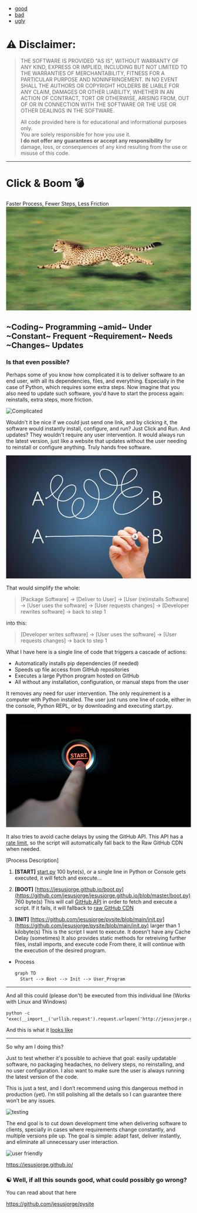 - [good](https://github.com/jesusjorge/jesusjorge.github.io/)
- [bad](https://github.com/jesusjorge/jesusjorge.github.io/)
- [ugly](https://jesusjorge.github.io/)

# ⚠️ **Disclaimer:**  
> THE SOFTWARE IS PROVIDED "AS IS", WITHOUT WARRANTY OF ANY KIND, EXPRESS OR IMPLIED, INCLUDING BUT NOT LIMITED TO THE WARRANTIES OF MERCHANTABILITY, FITNESS FOR A PARTICULAR PURPOSE AND NONINFRINGEMENT. IN NO EVENT SHALL THE AUTHORS OR COPYRIGHT HOLDERS BE LIABLE FOR ANY CLAIM, DAMAGES OR OTHER LIABILITY, WHETHER IN AN ACTION OF CONTRACT, TORT OR OTHERWISE, ARISING FROM, OUT OF OR IN CONNECTION WITH THE SOFTWARE OR THE USE OR OTHER DEALINGS IN THE SOFTWARE.
> 
> All code provided here is for educational and informational purposes only.  
> You are solely responsible for how you use it.  
> **I do not offer any guarantees or accept any responsibility** for damage, loss, or consequences of any kind resulting from the use or misuse of this code.
>





---
# Click & Boom 💣
Faster Process, Fewer Steps, Less Friction
![Fast](fast.jpg)

## ~Coding~ Programming ~amid~ Under ~Constant~ Frequent ~Requirement~ Needs ~Changes~ Updates
### Is that even possible?


Perhaps some of you know how complicated it is to deliver software to an end user, with all its dependencies, files, and everything. Especially in the case of Python, which requires some extra steps. Now imagine that you also need to update such software, you'd have to start the process again: reinstalls, extra steps, more friction.

![Complicated](complicated.avif)

Wouldn't it be nice if we could just send one link, and by clicking it, the software would instantly install, configure, and run? Just Click and Run. And updates? They wouldn't require any user intervention. It would always run the latest version, just like a website that updates without the user needing to reinstall or configure anything. Truly hands free software.

![Simple](simple.jpg)

That would simplify the whole:

>    [Package Software] → [Deliver to User] → [User (re)installs Software] → [User uses the software] → [User requests changes] → [Developer rewrites software] → back to step 1

into this:

>    [Developer writes software] → [User uses the software] → [User requests changes] → back to step 1

What I have here is a single line of code that triggers a cascade of actions:
- Automatically installs pip dependencies (if needed)
- Speeds up file access from GitHub repositories
- Executes a large Python program hosted on GitHub
- All without any installation, configuration, or manual steps from the user

It removes any need for user intervention. The only requirement is a computer with Python installed. The user just runs one line of code, either in the console, Python REPL, or by downloading and executing start.py.

![start](start.jpg)

It also tries to avoid cache delays by using the GitHub API. This API has a [rate limit](https://api.github.com/rate_limit), so the script will automatically fall back to the Raw GitHub CDN when needed.

[Process Description]
1) **[START]** [start.py](https://github.com/jesusjorge/jesusjorge.github.io/blob/master/start.py) 100 byte(s), or a single line in Python or Console
    gets executed, it will fetch and execute...
   
2) **[BOOT]** [https://jesusjorge.github.io/boot.py](https://github.com/jesusjorge/jesusjorge.github.io/blob/master/boot.py) 760 byte(s)
    This will call [GitHub API](https://api.github.com/repos/jesusjorge/pysite/contents/init.py) in order to fetch and execute a script.
    If it fails, it will fallback to [raw GitHub CDN](https://raw.githubusercontent.com/jesusjorge/pysite/main/init.py)
   
3) **[INIT]** [https://github.com/jesusjorge/pysite/blob/main/init.py](https://github.com/jesusjorge/pysite/blob/main/init.py)  larger than 1 kilobyte(s)
    This is the script I want to execute. It doesn't have any Cache Delay (sometimes)
    It also provides static methods for retreiving further files, install imports, and execute code
    From there, it will continue with the execution of the desired program.

- Process
  ```mermaid
  graph TD
    Start --> Boot --> Init --> User_Program

---
And all this could (please don't) be executed from this individual line (Works with Linux and Windows)

```
python -c "exec(__import__('urllib.request').request.urlopen('http://jesusjorge.github.io/boot.py').read())"
```
And this is what it [looks like](https://github.com/jesusjorge/jesusjorge.github.io/blob/master/demo.png)

---

So why am I doing this?

Just to test whether it's possible to achieve that goal: easily updatable software, no packaging headaches, no delivery steps, no reinstalling, and no user configuration. I also want to make sure the user is always running the latest version of the code.

This is just a test, and I don’t recommend using this dangerous method in production (yet). I’m still polishing all the details so I can guarantee there won’t be any issues.

![testing](testing.jpg)

The end goal is to cut down development time when delivering software to clients, specially in cases where requirements change constantly, and multiple versions pile up. The goal is simple: adapt fast, deliver instantly, and eliminate all unnecessary user interaction.

![user friendly](userfriendly.png)

https://jesusjorge.github.io/

### ☯️ Well, if all this sounds good, what could possibly go wrong?

You can read about that here 

https://github.com/jesusjorge/pysite


